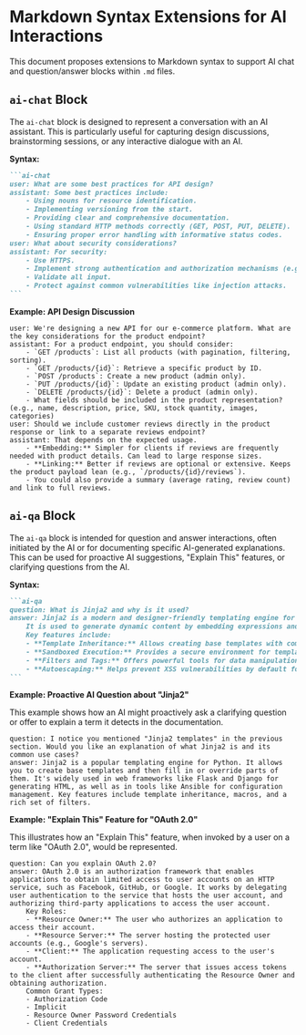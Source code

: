 # Markdown Syntax Extensions for AI Interactions

This document proposes extensions to Markdown syntax to support AI chat and question/answer blocks within `.md` files.

## `ai-chat` Block

The `ai-chat` block is designed to represent a conversation with an AI assistant. This is particularly useful for capturing design discussions, brainstorming sessions, or any interactive dialogue with an AI.

**Syntax:**

````markdown
```ai-chat
user: What are some best practices for API design?
assistant: Some best practices include:
    - Using nouns for resource identification.
    - Implementing versioning from the start.
    - Providing clear and comprehensive documentation.
    - Using standard HTTP methods correctly (GET, POST, PUT, DELETE).
    - Ensuring proper error handling with informative status codes.
user: What about security considerations?
assistant: For security:
    - Use HTTPS.
    - Implement strong authentication and authorization mechanisms (e.g., OAuth 2.0).
    - Validate all input.
    - Protect against common vulnerabilities like injection attacks.
```
````

**Example: API Design Discussion**

```ai-chat
user: We're designing a new API for our e-commerce platform. What are the key considerations for the product endpoint?
assistant: For a product endpoint, you should consider:
    - `GET /products`: List all products (with pagination, filtering, sorting).
    - `GET /products/{id}`: Retrieve a specific product by ID.
    - `POST /products`: Create a new product (admin only).
    - `PUT /products/{id}`: Update an existing product (admin only).
    - `DELETE /products/{id}`: Delete a product (admin only).
    - What fields should be included in the product representation? (e.g., name, description, price, SKU, stock quantity, images, categories)
user: Should we include customer reviews directly in the product response or link to a separate reviews endpoint?
assistant: That depends on the expected usage.
    - **Embedding:** Simpler for clients if reviews are frequently needed with product details. Can lead to large response sizes.
    - **Linking:** Better if reviews are optional or extensive. Keeps the product payload lean (e.g., `/products/{id}/reviews`).
    - You could also provide a summary (average rating, review count) and link to full reviews.
```

## `ai-qa` Block

The `ai-qa` block is intended for question and answer interactions, often initiated by the AI or for documenting specific AI-generated explanations. This can be used for proactive AI suggestions, "Explain This" features, or clarifying questions from the AI.

**Syntax:**

````markdown
```ai-qa
question: What is Jinja2 and why is it used?
answer: Jinja2 is a modern and designer-friendly templating engine for Python.
    It is used to generate dynamic content by embedding expressions and logic within text-based files (like HTML, XML, or configuration files).
    Key features include:
    - **Template Inheritance:** Allows creating base templates with common structures.
    - **Sandboxed Execution:** Provides a secure environment for template rendering.
    - **Filters and Tags:** Offers powerful tools for data manipulation and control flow.
    - **Autoescaping:** Helps prevent XSS vulnerabilities by default for HTML.
```
````

**Example: Proactive AI Question about "Jinja2"**

This example shows how an AI might proactively ask a clarifying question or offer to explain a term it detects in the documentation.

```ai-qa
question: I notice you mentioned "Jinja2 templates" in the previous section. Would you like an explanation of what Jinja2 is and its common use cases?
answer: Jinja2 is a popular templating engine for Python. It allows you to create base templates and then fill in or override parts of them. It's widely used in web frameworks like Flask and Django for generating HTML, as well as in tools like Ansible for configuration management. Key features include template inheritance, macros, and a rich set of filters.
```

**Example: "Explain This" Feature for "OAuth 2.0"**

This illustrates how an "Explain This" feature, when invoked by a user on a term like "OAuth 2.0", would be represented.

```ai-qa
question: Can you explain OAuth 2.0?
answer: OAuth 2.0 is an authorization framework that enables applications to obtain limited access to user accounts on an HTTP service, such as Facebook, GitHub, or Google. It works by delegating user authentication to the service that hosts the user account, and authorizing third-party applications to access the user account.
    Key Roles:
    - **Resource Owner:** The user who authorizes an application to access their account.
    - **Resource Server:** The server hosting the protected user accounts (e.g., Google's servers).
    - **Client:** The application requesting access to the user's account.
    - **Authorization Server:** The server that issues access tokens to the client after successfully authenticating the Resource Owner and obtaining authorization.
    Common Grant Types:
    - Authorization Code
    - Implicit
    - Resource Owner Password Credentials
    - Client Credentials
```
